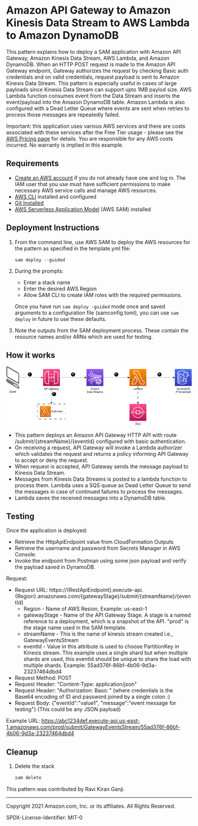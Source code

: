 # Amazon API Gateway to Amazon Kinesis Data Stream to AWS Lambda to Amazon DynamoDB

This pattern explains how to deploy a SAM application with Amazon API Gateway, Amazon Kinesis Data Stream, AWS Lambda, and Amazon DynamoDB. When an HTTP POST request is made to the Amazon API Gateway endpoint, Gateway authorizes the request by checking Basic auth credentials and on valid credentials, request payload is sent to Amazon Kinesis Data Stream. This pattern is especially useful in cases of large payloads since Kinesis Data Stream can support upto 1MB paylod size. AWS Lambda function consumes event from the Data Stream and inserts the event/payload into the Amazon DynamoDB table. Amazon Lambda is also configured with a Dead Letter Queue where events are sent when retries to process those messages are repeatedly failed.

Important: this application uses various AWS services and there are costs associated with these services after the Free Tier usage - please see the [AWS Pricing page](https://aws.amazon.com/pricing/) for details. You are responsible for any AWS costs incurred. No warranty is implied in this example.

## Requirements

* [Create an AWS account](https://portal.aws.amazon.com/gp/aws/developer/registration/index.html) if you do not already have one and log in. The IAM user that you use must have sufficient permissions to make necessary AWS service calls and manage AWS resources.
* [AWS CLI](https://docs.aws.amazon.com/cli/latest/userguide/install-cliv2.html) installed and configured
* [Git Installed](https://git-scm.com/book/en/v2/Getting-Started-Installing-Git)
* [AWS Serverless Application Model](https://docs.aws.amazon.com/serverless-application-model/latest/developerguide/serverless-sam-cli-install.html) (AWS SAM) installed

## Deployment Instructions

1. From the command line, use AWS SAM to deploy the AWS resources for the pattern as specified in the template.yml file:
    ```
    sam deploy --guided
    ```
1. During the prompts:
    * Enter a stack name
    * Enter the desired AWS Region
    * Allow SAM CLI to create IAM roles with the required permissions.

    Once you have run `sam deploy -guided` mode once and saved arguments to a configuration file (samconfig.toml), you can use `sam deploy` in future to use these defaults.

1. Note the outputs from the SAM deployment process. These contain the resource names and/or ARNs which are used for testing.

## How it works

<img src="docs/apigw-kinesis-lambda-ddb.drawio.png" alt="architecture diagram"/>

- This pattern deploys an Amazon API Gateway HTTP API with route /submit/{streamName}/{eventId} configured with basic authentication.
- On receiving a request, API Gateway will invoke a Lambda authorizer which validates the request and returns a policy informing API Gateway to accept or deny the request.
- When request is accepted, API Gateway sends the message payload to Kinesis Data Stream.
- Messages from Kinesis Data Streams is posted to a lambda function to process them. Lambda uses a SQS queue as Dead Letter Queue to send the messages in case of continued failures to process the messages.
- Lambda saves the received messages into a DynamoDB table.

## Testing

Once the application is deployed:
- Retrieve the HttpApiEndpoint value from CloudFormation Outputs
- Retrieve the username and password from Secrets Manager in AWS Console.
- Invoke the endpoint from Postman using some json payload and verify the payload saved in DynamoDB.

Request:
- Request URL: https://{RestApiEndpoint}.execute-api.{Region}.amazonaws.com/{gatewayStage}/submit/{streamName}/{eventId}
    - Region - Name of AWS Resion, Example: us-east-1
    - gatewayStage - Name of the API Gateway Stage. A stage is a named reference to a deployment, which is a snapshot of the API. "prod" is the stage name used in the SAM template.
    - streamName - This is the name of kinesis stream created i.e., GatewayEventsStream
    - eventId - Value in this attribute is used to choose PartitionKey in Kinesis stream. This example uses a single shard but when multiple shards are used, this eventId should be unique to share the load with multiple shards. Example: 55ad376f-86bf-4b06-9d3a-23237464dbd4
- Request Method: POST
- Request Header: "Content-Type: application/json"
- Request Header: "Authorization: Basic <credentials>" (where credentials is the Base64 encoding of ID and password joined by a single colon :)
- Request Body: {"eventId":"value1", "message":"event message for testing"} (This could be any JSON payload)

Example URL: https://abc1234def.execute-api.us-east-1.amazonaws.com/prod/submit/GatewayEventsStream/55ad376f-86bf-4b06-9d3a-23237464dbd4

## Cleanup

1. Delete the stack
    ```bash
    sam delete
    ```
This pattern was contributed by Ravi Kiran Ganji.

----
Copyright 2021 Amazon.com, Inc. or its affiliates. All Rights Reserved.

SPDX-License-Identifier: MIT-0